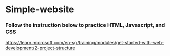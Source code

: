 # Simple-website

### Follow the instruction below to practice HTML, Javascript, and CSS
https://learn.microsoft.com/en-sg/training/modules/get-started-with-web-development/2-project-structure
